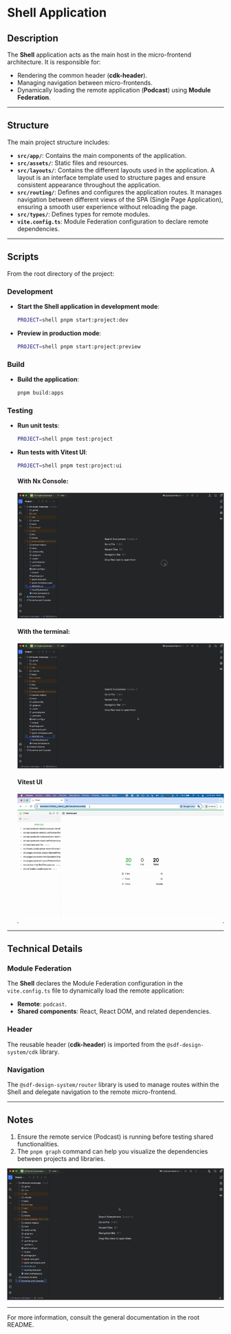 
# Shell Application

## Description
The **Shell** application acts as the main host in the micro-frontend architecture. It is responsible for:
- Rendering the common header (**cdk-header**).
- Managing navigation between micro-frontends.
- Dynamically loading the remote application (**Podcast**) using **Module Federation**.

---

## Structure
The main project structure includes:
- **`src/app/`**: Contains the main components of the application.
- **`src/assets/`**: Static files and resources.
- **`src/layouts/`**: Contains the different layouts used in the application. A layout is an interface template used to structure pages and ensure consistent appearance throughout the application.
- **`src/routing/`**: Defines and configures the application routes. It manages navigation between different views of the SPA (Single Page Application), ensuring a smooth user experience without reloading the page.
- **`src/types/`**: Defines types for remote modules.
- **`vite.config.ts`**: Module Federation configuration to declare remote dependencies.

---

## Scripts
From the root directory of the project:

### Development
- **Start the Shell application in development mode**:
  ```bash
  PROJECT=shell pnpm start:project:dev
  ```

- **Preview in production mode**:
  ```bash
  PROJECT=shell pnpm start:project:preview 
  ```

### Build
- **Build the application**:
  ```bash
  pnpm build:apps
  ```

### Testing
- **Run unit tests**:
  ```bash
  PROJECT=shell pnpm test:project
  ```
- **Run tests with Vitest UI**:
  ```bash
  PROJECT=shell pnpm test:project:ui
  ```

  #### **With Nx Console**:

  ![Nx console](../../readme-helpers/assets/images/vitest-ui-nx-console.gif)

  #### **With the terminal**:

  ![Nx console](../../readme-helpers/assets/images/vitest-ui-terminal.gif)

  #### **Vitest UI**

  ![Nx console](../../readme-helpers/assets/images/vitest-ui-dashboard.gif)

---

## Technical Details
### Module Federation
The **Shell** declares the Module Federation configuration in the `vite.config.ts` file to dynamically load the remote application:
- **Remote**: `podcast`.
- **Shared components**: React, React DOM, and related dependencies.

### Header
The reusable header (**cdk-header**) is imported from the `@sdf-design-system/cdk` library.

### Navigation
The `@sdf-design-system/router` library is used to manage routes within the Shell and delegate navigation to the remote micro-frontend.

---

## Notes
1. Ensure the remote service (Podcast) is running before testing shared functionalities.
2. The `pnpm graph` command can help you visualize the dependencies between projects and libraries.

![Nx console](../../readme-helpers/assets/images/nx-use.gif)

---

For more information, consult the general documentation in the root README.
